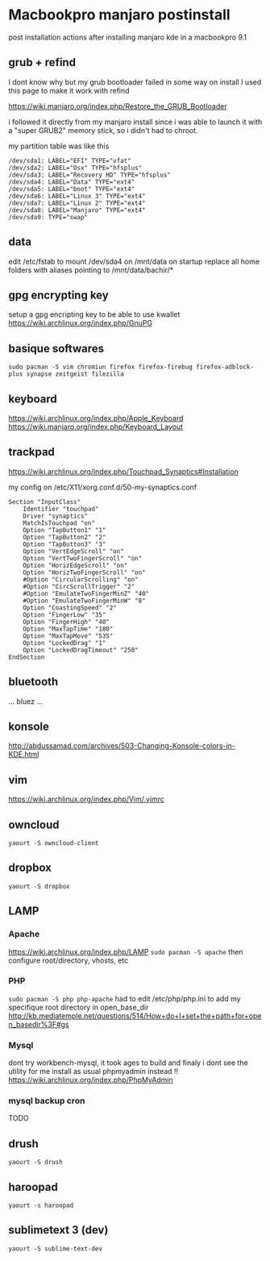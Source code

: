 Macbookpro manjaro postinstall
==============================
post installation actions after installing manjaro kde in a macbookpro 9.1


## grub + refind
I dont know why but my grub bootloader failed in some way on install
I used this page to make it work with refind

https://wiki.manjaro.org/index.php/Restore_the_GRUB_Bootloader

i followed it directly from my manjaro install since i was able to launch it with a "super GRUB2" memory stick, so i didn't had to chroot.

my partition table was like this
```
/dev/sda1: LABEL="EFI" TYPE="vfat"
/dev/sda2: LABEL="Osx" TYPE="hfsplus" 
/dev/sda3: LABEL="Recovery HD" TYPE="hfsplus" 
/dev/sda4: LABEL="Data" TYPE="ext4" 
/dev/sda5: LABEL="boot" TYPE="ext4"
/dev/sda6: LABEL="Linux 3" TYPE="ext4"
/dev/sda7: LABEL="Linux 2" TYPE="ext4"
/dev/sda8: LABEL="Manjaro" TYPE="ext4"
/dev/sda9: TYPE="swap"
```
## data
edit /etc/fstab to mount /dev/sda4 on /mnt/data on startup
replace all home folders with aliases pointing to /mnt/data/bachir/*

## gpg encrypting key
setup a gpg encripting key to be able to use kwallet
https://wiki.archlinux.org/index.php/GnuPG

## basique softwares
```
sudo pacman -S vim chromiun firefox firefox-firebug firefox-adblock-plus synapse zeitgeist filezilla 
```

## keyboard
https://wiki.archlinux.org/index.php/Apple_Keyboard
https://wiki.manjaro.org/index.php/Keyboard_Layout

## trackpad
https://wiki.archlinux.org/index.php/Touchpad_Synaptics#Installation

my config on /etc/X11/xorg.conf.d/50-my-synaptics.conf
```
Section "InputClass"
	Identifier "touchpad"
	Driver "synaptics"
	MatchIsTouchpad "on"
	Option "TapButton1" "1"
	Option "TapButton2" "2"
	Option "TapButton3" "3"
	Option "VertEdgeScroll" "on"
	Option "VertTwoFingerScroll" "on"
	Option "HorizEdgeScroll" "on"
	Option "HorizTwoFingerScroll" "on"
	#Option "CircularScrolling" "on"
	#Option "CircScrollTrigger" "2"
	#Option "EmulateTwoFingerMinZ" "40"
	#Option "EmulateTwoFingerMinW" "8"
	Option "CoastingSpeed" "2"
	Option "FingerLow" "35"
	Option "FingerHigh" "40"
	Option "MaxTapTime" "180"
	Option "MaxTapMove" "535"
	Option "LockedDrag" "1"
	Option "LockedDragTimeout" "250"
EndSection
```

## bluetooth
... bluez ...

## konsole
http://abdussamad.com/archives/503-Changing-Konsole-colors-in-KDE.html

## vim
https://wiki.archlinux.org/index.php/Vim/.vimrc

## owncloud
```yaourt -S owncloud-client```

## dropbox
```yaourt -S dropbox```

## LAMP

### Apache
https://wiki.archlinux.org/index.php/LAMP
```sudo pacman -S apache```
then configure root/directory, vhosts, etc

### PHP
```sudo pacman -S php php-apache```
had to edit /etc/php/php.ini to add my specifique root directory in open_base_dir
http://kb.mediatemple.net/questions/514/How+do+I+set+the+path+for+open_basedir%3F#gs

### Mysql
dont try workbench-mysql, it took ages to build and finaly i dont see the utility for me
install as usual phpmyadmin instead !! https://wiki.archlinux.org/index.php/PhpMyAdmin

### mysql backup cron
TODO

## drush
```yaourt -S drush```

## haroopad
```yaourt -s haroopad```

## sublimetext 3 (dev)
```yaourt -S sublime-text-dev```
